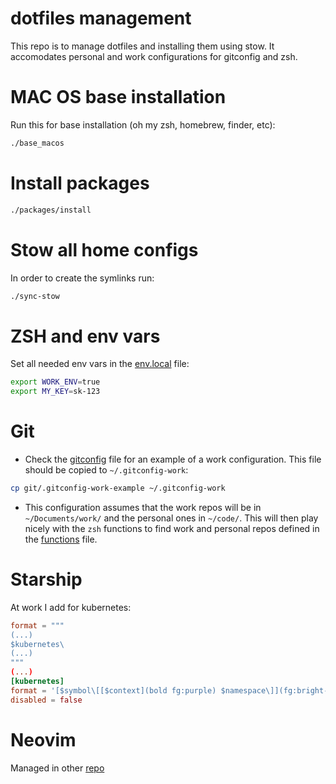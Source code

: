 # dotfiles management

This repo is to manage dotfiles and installing them using stow.
It accomodates personal and work configurations for gitconfig and zsh.

# MAC OS base installation

Run this for base installation (oh my zsh, homebrew, finder, etc):

```sh
./base_macos
```

# Install packages

```sh
./packages/install
```

# Stow all home configs

In order to create the symlinks run:
```sh
./sync-stow
```

# ZSH and env vars
Set all needed env vars in the [env.local](zsh/.config/zsh/env.local) file:

```sh
export WORK_ENV=true
export MY_KEY=sk-123
```

# Git
- Check the [gitconfig](./git/.gitconfig-work-example) file for an example of a work configuration. This file should be copied to `~/.gitconfig-work`:

```sh
cp git/.gitconfig-work-example ~/.gitconfig-work
```

- This configuration assumes that the work repos will be in `~/Documents/work/` and the personal ones in `~/code/`. This will then play nicely with the `zsh` functions to find work and personal repos defined in the [functions](./zsh/.config/zsh/functions.zsh) file.


# Starship

At work I add for kubernetes:

```toml
format = """
(...)
$kubernetes\
(...)
"""
(...)
[kubernetes]
format = '[$symbol\[[$context](bold fg:purple) $namespace\]](fg:bright-blue) '
disabled = false
```

# Neovim

Managed in other [repo](https://github.com/tcpessoa/kickstart.nvim)
